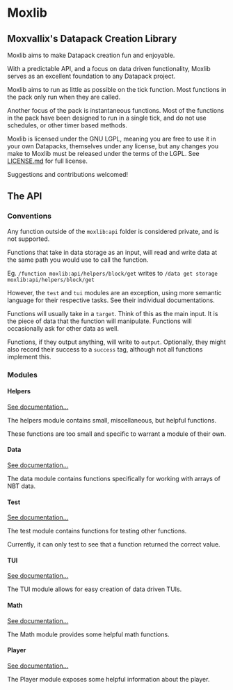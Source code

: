 # Moxlib
## Moxvallix's Datapack Creation Library

Moxlib aims to make Datapack creation fun and enjoyable.

With a predictable API, and a focus on data driven functionality, Moxlib serves
as an excellent foundation to any Datapack project.

Moxlib aims to run as little as possible on the tick function. Most functions
in the pack only run when they are called.

Another focus of the pack is instantaneous functions. Most of the functions
in the pack have been designed to run in a single tick, and do not use schedules,
or other timer based methods.

Moxlib is licensed under the GNU LGPL, meaning you are free to use it in your
own Datapacks, themselves under any license, but any changes you make to Moxlib must
be released under the terms of the LGPL. See [LICENSE.md](https://github.com/moxvallix/moxlib/blob/main/LICENSE.md) for full license.

Suggestions and contributions welcomed!

## The API
### Conventions
Any function outside of the `moxlib:api` folder is considered private, and is not supported.

Functions that take in data storage as an input, will read and write data at the same path
you would use to call the function.

Eg. `/function moxlib:api/helpers/block/get` writes to `/data get storage moxlib:api/helpers/block/get`

However, the `test` and `tui` modules are an exception, using more semantic language for their
respective tasks. See their individual documentations.

Functions will usually take in a `target`. Think of this as the main input. It is the piece of
data that the function will manipulate. Functions will occasionally ask for other data as well.

Functions, if they output anything, will write to `output`. Optionally, they might also record
their success to a `success` tag, although not all functions implement this.

### Modules
#### Helpers
[See documentation...](https://github.com/moxvallix/moxlib/blob/main/docs/helpers.md)

The helpers module contains small, miscellaneous, but helpful functions.

These functions are too small and specific to warrant a module of their own.

#### Data
[See documentation...](https://github.com/moxvallix/moxlib/blob/main/docs/data.md)

The data module contains functions specifically for working with arrays of 
NBT data.

#### Test
[See documentation...](https://github.com/moxvallix/moxlib/blob/main/docs/test.md)

The test module contains functions for testing other functions.

Currently, it can only test to see that a function returned the correct value.

#### TUI
[See documentation...](https://github.com/moxvallix/moxlib/blob/main/docs/tui.md)

The TUI module allows for easy creation of data driven TUIs.

#### Math
[See documentation...](https://github.com/moxvallix/moxlib/blob/main/docs/math.md)

The Math module provides some helpful math functions.

#### Player
[See documentation...](https://github.com/moxvallix/moxlib/blob/main/docs/player.md)

The Player module exposes some helpful information about the player.